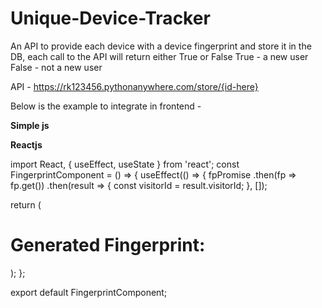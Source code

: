 # Unique-Device-Tracker

An API to provide each device with a device fingerprint and store it in the DB, each call to the API will return either True or False
True - a new user
False - not a new user

API - 
https://rk123456.pythonanywhere.com/store/{id-here}

Below is the example to integrate in frontend -

**Simple js**

<script src="https://cdn.jsdelivr.net/npm/@fingerprintjs/fingerprintjs@3"></script>
<script>
  const fpPromise = import('https://openfpcdn.io/fingerprintjs/v4')
    .then(FingerprintJS => FingerprintJS.load())
  fpPromise
    .then(fp => fp.get())
    .then(result => {      
const visitorId = result.visitorId; 
const url = 'https://rk123456.pythonanywhere.com/store/' + visitorId; 
   fetch(url)
        .then(response => response.text())
        .then(data => console.log(data))
        .catch(error => console.error('Error fetching data:', error));
    })
    .catch(error => {
      console.error('Error getting visitor ID:', error);
    });
</script>



**Reactjs**

import React, { useEffect, useState } from 'react';
const FingerprintComponent = () => {
  useEffect(() => {
  fpPromise
    .then(fp => fp.get())
    .then(result => {
      const visitorId = result.visitorId;
  }, []);

  return (
    <div>
      <h1>Generated Fingerprint:</h1>
    </div>
  );
};

export default FingerprintComponent;



